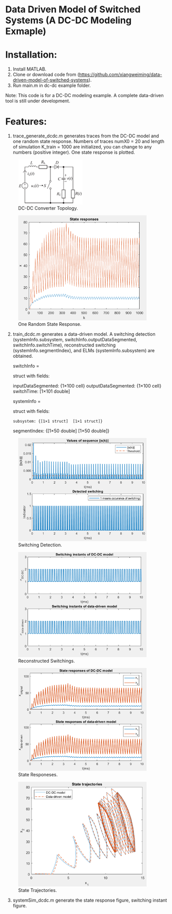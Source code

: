 # Data Driven Model of Switched Systems (A DC-DC Modeling Exmaple)

# Installation:
  1) Install MATLAB.
  2) Clone or download code from (https://github.com/xiangweiming/data-driven-model-of-switched-systems).
  3) Run main.m in dc-dc example folder.

Note: This code is for a DC-DC modeling example. A complete data-driven tool is still under development.

# Features:

1) trace_generate_dcdc.m generates traces from the DC-DC model and one random state response. Numbers of traces numX0 = 20 and length of simulation K_train = 1000 are initialized, you can change to any numbers (positive integer). One state response is plotted. 

<figure>
    <img src="/image/dcdc.png" width="200"> <figcaption>DC-DC Converter Topology.</figcaption>
</figure>

<figure>
    <img src="/image/fig1.png" width="400"> <figcaption>One Random State Response.</figcaption>
</figure>

2) train_dcdc.m generates a data-driven model. A switching detection (systemInfo.subsystem, switchInfo.outputDataSegmented, switchInfo.switchTime), reconstructed switching (systemInfo.segmentIndex), and ELMs (systemInfo.subsystem) are obtained.

	switchInfo = 

  	struct with fields:

     inputDataSegmented: {1×100 cell}
    outputDataSegmented: {1×100 cell}
             switchTime: [1×101 double]

	systemInfo = 

  	struct with fields:

       subsystem: {[1×1 struct]  [1×1 struct]}
    segmentIndex: {[1×50 double]  [1×50 double]}

<figure>
    <img src="/image/fig2.png" width="400"> <figcaption>Switching Detection.</figcaption>
</figure>


<figure>
    <img src="/image/fig5.png" width="400"> <figcaption>Reconstructed Switchings.</figcaption>
</figure>

<figure>
    <img src="/image/fig3.png" width="400"> <figcaption>State Responeses.</figcaption>
</figure>

<figure>
    <img src="/image/fig4.png" width="400"> <figcaption>State Trajectories.</figcaption>
</figure>


3) systemSim_dcdc.m generate the state response figure, switching instant figure. 





